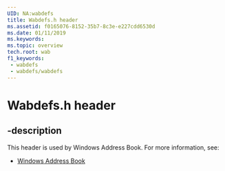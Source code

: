 ```yaml
---
UID: NA:wabdefs
title: Wabdefs.h header
ms.assetid: f0165076-8152-35b7-8c3e-e227cdd6530d
ms.date: 01/11/2019
ms.keywords: 
ms.topic: overview
tech.root: wab
f1_keywords:
 - wabdefs
 - wabdefs/wabdefs
---
```


# Wabdefs.h header


## -description

This header is used by Windows Address Book. For more information, see:

- [Windows Address Book](../_wab/index.md)

